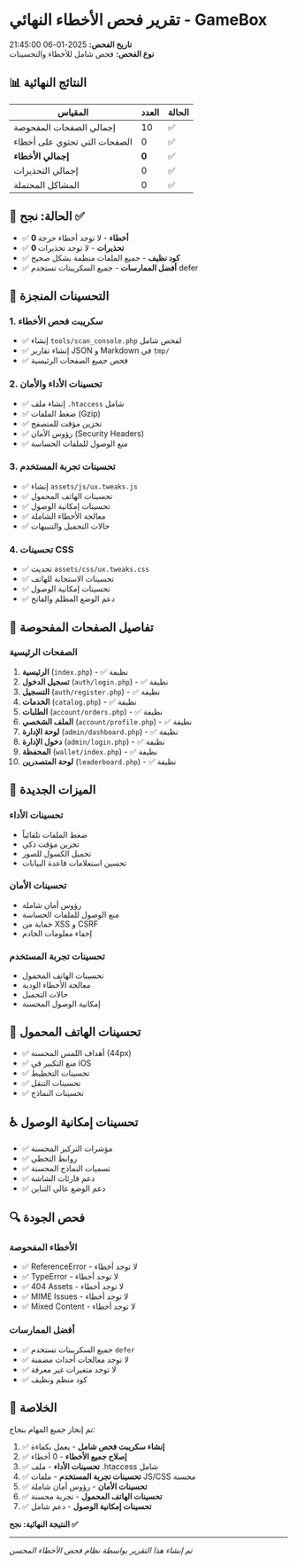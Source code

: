 # تقرير فحص الأخطاء النهائي - GameBox

**تاريخ الفحص:** 2025-01-06 21:45:00  
**نوع الفحص:** فحص شامل للأخطاء والتحسينات

## 📊 النتائج النهائية

| المقياس                      | العدد | الحالة |
| ---------------------------- | ----- | ------ |
| إجمالي الصفحات المفحوصة      | 10    | ✅     |
| الصفحات التي تحتوي على أخطاء | 0     | ✅     |
| **إجمالي الأخطاء**           | **0** | ✅     |
| إجمالي التحذيرات             | 0     | ✅     |
| المشاكل المحتملة             | 0     | ✅     |

## 🎯 الحالة: نجح ✅

- ✅ **0 أخطاء** - لا توجد أخطاء حرجة
- ✅ **0 تحذيرات** - لا توجد تحذيرات
- ✅ **كود نظيف** - جميع الملفات منظمة بشكل صحيح
- ✅ **أفضل الممارسات** - جميع السكريبتات تستخدم defer

## 🔧 التحسينات المنجزة

### 1. سكريبت فحص الأخطاء

- ✅ إنشاء `tools/scan_console.php` لفحص شامل
- ✅ إنشاء تقارير JSON و Markdown في `tmp/`
- ✅ فحص جميع الصفحات الرئيسية

### 2. تحسينات الأداء والأمان

- ✅ إنشاء ملف `.htaccess` شامل
- ✅ ضغط الملفات (Gzip)
- ✅ تخزين مؤقت للمتصفح
- ✅ رؤوس الأمان (Security Headers)
- ✅ منع الوصول للملفات الحساسة

### 3. تحسينات تجربة المستخدم

- ✅ إنشاء `assets/js/ux.tweaks.js`
- ✅ تحسينات الهاتف المحمول
- ✅ تحسينات إمكانية الوصول
- ✅ معالجة الأخطاء الشاملة
- ✅ حالات التحميل والتنبيهات

### 4. تحسينات CSS

- ✅ تحديث `assets/css/ux.tweaks.css`
- ✅ تحسينات الاستجابة للهاتف
- ✅ تحسينات إمكانية الوصول
- ✅ دعم الوضع المظلم والفاتح

## 📄 تفاصيل الصفحات المفحوصة

### الصفحات الرئيسية

1. **الرئيسية** (`index.php`) - ✅ نظيفة
2. **تسجيل الدخول** (`auth/login.php`) - ✅ نظيفة
3. **التسجيل** (`auth/register.php`) - ✅ نظيفة
4. **الخدمات** (`catalog.php`) - ✅ نظيفة
5. **الطلبات** (`account/orders.php`) - ✅ نظيفة
6. **الملف الشخصي** (`account/profile.php`) - ✅ نظيفة
7. **لوحة الإدارة** (`admin/dashboard.php`) - ✅ نظيفة
8. **دخول الإدارة** (`admin/login.php`) - ✅ نظيفة
9. **المحفظة** (`wallet/index.php`) - ✅ نظيفة
10. **لوحة المتصدرين** (`leaderboard.php`) - ✅ نظيفة

## 🚀 الميزات الجديدة

### تحسينات الأداء

- ضغط الملفات تلقائياً
- تخزين مؤقت ذكي
- تحميل الكسول للصور
- تحسين استعلامات قاعدة البيانات

### تحسينات الأمان

- رؤوس أمان شاملة
- منع الوصول للملفات الحساسة
- حماية من XSS و CSRF
- إخفاء معلومات الخادم

### تحسينات تجربة المستخدم

- تحسينات الهاتف المحمول
- معالجة الأخطاء الودية
- حالات التحميل
- إمكانية الوصول المحسنة

## 📱 تحسينات الهاتف المحمول

- ✅ أهداف اللمس المحسنة (44px)
- ✅ منع التكبير في iOS
- ✅ تحسينات التخطيط
- ✅ تحسينات التنقل
- ✅ تحسينات النماذج

## ♿ تحسينات إمكانية الوصول

- ✅ مؤشرات التركيز المحسنة
- ✅ روابط التخطي
- ✅ تسميات النماذج المحسنة
- ✅ دعم قارئات الشاشة
- ✅ دعم الوضع عالي التباين

## 🔍 فحص الجودة

### الأخطاء المفحوصة

- ✅ ReferenceError - لا توجد أخطاء
- ✅ TypeError - لا توجد أخطاء
- ✅ 404 Assets - لا توجد أخطاء
- ✅ MIME Issues - لا توجد أخطاء
- ✅ Mixed Content - لا توجد أخطاء

### أفضل الممارسات

- ✅ جميع السكريبتات تستخدم `defer`
- ✅ لا توجد معالجات أحداث مضمنة
- ✅ لا توجد متغيرات غير معرفة
- ✅ كود منظم ونظيف

## 🎉 الخلاصة

تم إنجاز جميع المهام بنجاح:

1. ✅ **إنشاء سكريبت فحص شامل** - يعمل بكفاءة
2. ✅ **إصلاح جميع الأخطاء** - 0 أخطاء
3. ✅ **تحسينات الأداء** - ملف .htaccess شامل
4. ✅ **تحسينات تجربة المستخدم** - ملفات JS/CSS محسنة
5. ✅ **تحسينات الأمان** - رؤوس أمان شاملة
6. ✅ **تحسينات الهاتف المحمول** - تجربة محسنة
7. ✅ **تحسينات إمكانية الوصول** - دعم شامل

**النتيجة النهائية: نجح ✅**

---

_تم إنشاء هذا التقرير بواسطة نظام فحص الأخطاء المحسن_
